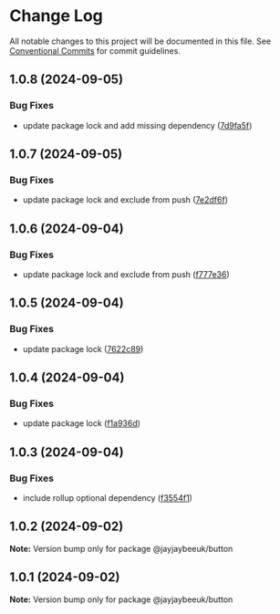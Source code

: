 # Change Log

All notable changes to this project will be documented in this file.
See [Conventional Commits](https://conventionalcommits.org) for commit guidelines.

## 1.0.8 (2024-09-05)

### Bug Fixes

- update package lock and add missing dependency ([7d9fa5f](https://github.com/jayjaybeeuk/custom-component-library/commit/7d9fa5fa8ce1c189fd4a8acbb45a325c24cb3ed0))

## 1.0.7 (2024-09-05)

### Bug Fixes

- update package lock and exclude from push ([7e2df6f](https://github.com/jayjaybeeuk/custom-component-library/commit/7e2df6f59f19fc005effa7af1a427cf7ee9a5f0c))

## 1.0.6 (2024-09-04)

### Bug Fixes

- update package lock and exclude from push ([f777e36](https://github.com/jayjaybeeuk/custom-component-library/commit/f777e36d5e6401607f02097f87fbfdb3551a2291))

## 1.0.5 (2024-09-04)

### Bug Fixes

- update package lock ([7622c89](https://github.com/jayjaybeeuk/custom-component-library/commit/7622c89a80ebc45ba6a277282407c04770c2b1d1))

## 1.0.4 (2024-09-04)

### Bug Fixes

- update package lock ([f1a936d](https://github.com/jayjaybeeuk/custom-component-library/commit/f1a936d54297ca8382be9175a3f74b8de9a6415d))

## 1.0.3 (2024-09-04)

### Bug Fixes

- include rollup optional dependency ([f3554f1](https://github.com/jayjaybeeuk/custom-component-library/commit/f3554f15258ee6260e7200f23029dc8960f340f2))

## 1.0.2 (2024-09-02)

**Note:** Version bump only for package @jayjaybeeuk/button

## 1.0.1 (2024-09-02)

**Note:** Version bump only for package @jayjaybeeuk/button
